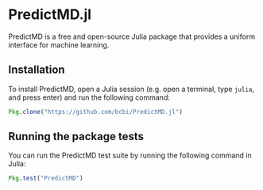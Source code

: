 # PredictMD.jl

PredictMD is a free and open-source Julia package that provides a uniform interface for machine learning.

## Installation

To install PredictMD, open a Julia session (e.g. open a terminal, type `julia`,
and press enter) and run the following command:
```julia
Pkg.clone("https://github.com/bcbi/PredictMD.jl")
```

## Running the package tests

You can run the PredictMD test suite by running the following command in Julia:
```julia
Pkg.test("PredictMD")
```
